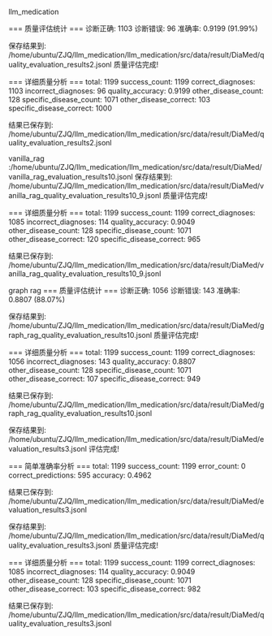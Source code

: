 llm_medication

=== 质量评估统计 ===
诊断正确: 1103
诊断错误: 96
准确率: 0.9199 (91.99%)

保存结果到: /home/ubuntu/ZJQ/llm_medication/llm_medication/src/data/result/DiaMed/quality_evaluation_results2.jsonl
质量评估完成!

=== 详细质量分析 ===
total: 1199
success_count: 1199
correct_diagnoses: 1103
incorrect_diagnoses: 96
quality_accuracy: 0.9199
other_disease_count: 128
specific_disease_count: 1071
other_disease_correct: 103
specific_disease_correct: 1000

结果已保存到: /home/ubuntu/ZJQ/llm_medication/llm_medication/src/data/result/DiaMed/quality_evaluation_results2.jsonl





vanilla_rag :/home/ubuntu/ZJQ/llm_medication/llm_medication/src/data/result/DiaMed/vanilla_rag_evaluation_results10.jsonl
保存结果到: /home/ubuntu/ZJQ/llm_medication/llm_medication/src/data/result/DiaMed/vanilla_rag_quality_evaluation_results10_9.jsonl
质量评估完成!

=== 详细质量分析 ===
total: 1199
success_count: 1199
correct_diagnoses: 1085
incorrect_diagnoses: 114
quality_accuracy: 0.9049
other_disease_count: 128
specific_disease_count: 1071
other_disease_correct: 120
specific_disease_correct: 965

结果已保存到: /home/ubuntu/ZJQ/llm_medication/llm_medication/src/data/result/DiaMed/vanilla_rag_quality_evaluation_results10_9.jsonl


graph rag
=== 质量评估统计 ===
诊断正确: 1056
诊断错误: 143
准确率: 0.8807 (88.07%)

保存结果到: /home/ubuntu/ZJQ/llm_medication/llm_medication/src/data/result/DiaMed/graph_rag_quality_evaluation_results10.jsonl
质量评估完成!

=== 详细质量分析 ===
total: 1199
success_count: 1199
correct_diagnoses: 1056
incorrect_diagnoses: 143
quality_accuracy: 0.8807
other_disease_count: 128
specific_disease_count: 1071
other_disease_correct: 107
specific_disease_correct: 949

结果已保存到: /home/ubuntu/ZJQ/llm_medication/llm_medication/src/data/result/DiaMed/graph_rag_quality_evaluation_results10.jsonl











保存结果到: /home/ubuntu/ZJQ/llm_medication/llm_medication/src/data/result/DiaMed/evaluation_results3.jsonl
评估完成!

=== 简单准确率分析 ===
total: 1199
success_count: 1199
error_count: 0
correct_predictions: 595
accuracy: 0.4962

结果已保存到: /home/ubuntu/ZJQ/llm_medication/llm_medication/src/data/result/DiaMed/evaluation_results3.jsonl


保存结果到: /home/ubuntu/ZJQ/llm_medication/llm_medication/src/data/result/DiaMed/quality_evaluation_results3.jsonl
质量评估完成!

=== 详细质量分析 ===
total: 1199
success_count: 1199
correct_diagnoses: 1085
incorrect_diagnoses: 114
quality_accuracy: 0.9049
other_disease_count: 128
specific_disease_count: 1071
other_disease_correct: 103
specific_disease_correct: 982

结果已保存到: /home/ubuntu/ZJQ/llm_medication/llm_medication/src/data/result/DiaMed/quality_evaluation_results3.jsonl